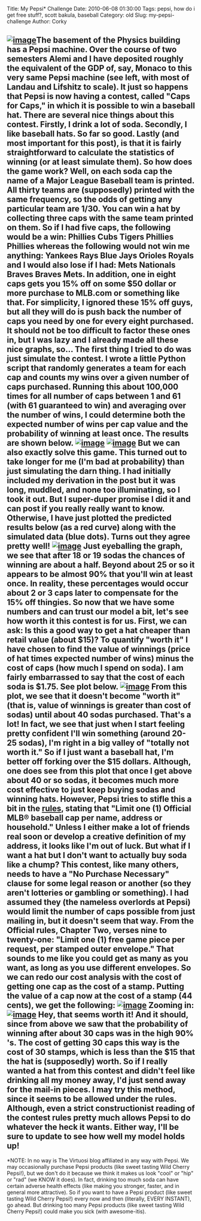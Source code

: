 Title: My Pepsi* Challenge
Date: 2010-06-08 01:30:00
Tags: pepsi, how do i get free stuff?, scott bakula, baseball
Category: old
Slug: my-pepsi-challenge
Author: Corky


[![image](http://1.bp.blogspot.com/_fa6AZDCsHnY/TAz2-SbRtAI/AAAAAAAAAFY/eaUWEFQHTDs/s200/bottles.png)](http://1.bp.blogspot.com/_fa6AZDCsHnY/TAz2-SbRtAI/AAAAAAAAAFY/eaUWEFQHTDs/s1600/bottles.png)The
basement of the Physics building has a Pepsi machine. Over the course of
two semesters Alemi and I have deposited roughly the equivalent of the
GDP of, say, Monaco to this very same Pepsi machine (see left, with most
of Landau and Lifshitz to scale). It just so happens that Pepsi is now
having a contest, called "Caps for Caps," in which it is possible to win
a baseball hat. There are several nice things about this contest.
Firstly, I drink a lot of soda. Secondly, I like baseball hats. So far
so good. Lastly (and most important for this post), is that it is fairly
straightforward to calculate the statistics of winning (or at least
simulate them).
So how does the game work? Well, on each soda cap the name of a Major
League Baseball team is printed. All thirty teams are (supposedly)
printed with the same frequency, so the odds of getting any particular
team are 1/30. You can win a hat by collecting three caps with the same
team printed on them. So if I had five caps, the following would be a
win:
Phillies Cubs Tigers Phillies Phillies
whereas the following would not win me anything:
Yankees Rays Blue Jays Orioles Royals
and I would also lose if I had:
Mets Nationals Braves Braves Mets.
In addition, one in eight caps gets you 15% off on some $50 dollar or
more purchase to MLB.com or something like that. For simplicity, I
ignored these 15% off guys, but all they will do is push back the number
of caps you need by one for every eight purchased. It should not be too
difficult to factor these ones in, but I was lazy and I already made all
these nice graphs, so...
The first thing I tried to do was just simulate the contest. I wrote a
little Python script that randomly generates a team for each cap and
counts my wins over a given number of caps purchased. Running this about
100,000 times for all number of caps between 1 and 61 (with 61
guaranteed to win) and averaging over the number of wins, I could
determine both the expected number of wins per cap value and the
probability of winning at least once. The results are shown below.
[![image](http://4.bp.blogspot.com/_fa6AZDCsHnY/TAwPaC7VV-I/AAAAAAAAAEA/ei6DPQ09bmI/s400/CapsforCaps(sim1).png)](http://4.bp.blogspot.com/_fa6AZDCsHnY/TAwPaC7VV-I/AAAAAAAAAEA/ei6DPQ09bmI/s1600/CapsforCaps(sim1).png)
[![image](http://1.bp.blogspot.com/_fa6AZDCsHnY/TAxwinoE0FI/AAAAAAAAAFA/VTOnToOXcmM/s400/WinsvsSodas.png)](http://1.bp.blogspot.com/_fa6AZDCsHnY/TAxwinoE0FI/AAAAAAAAAFA/VTOnToOXcmM/s1600/WinsvsSodas.png)
But we can also exactly solve this game. This turned out to take longer
for me (I'm bad at probability) than just simulating the darn thing. I
had initially included my derivation in the post but it was long,
muddled, and none too illuminating, so I took it out. But I super-duper
promise I did it and can post if you really really want to know.
Otherwise, I have just plotted the predicted results below (as a red
curve) along with the simulated data (blue dots). Turns out they agree
pretty well!
[![image](http://4.bp.blogspot.com/_fa6AZDCsHnY/TAxxKz3m-MI/AAAAAAAAAFI/S6YpmCcO1Fs/s400/CapsforCapsSimandPred.png)](http://4.bp.blogspot.com/_fa6AZDCsHnY/TAxxKz3m-MI/AAAAAAAAAFI/S6YpmCcO1Fs/s1600/CapsforCapsSimandPred.png)
Just eyeballing the graph, we see that after 18 or 19 sodas the chances
of winning are about a half. Beyond about 25 or so it appears to be
almost 90% that you'll win at least once. In reality, these percentages
would occur about 2 or 3 caps later to compensate for the 15% off
thingies. So now that we have some numbers and can trust our model a
bit, let's see how worth it this contest is for us.
First, we can ask: Is this a good way to get a hat cheaper than retail
value (about $15)? To quantify "worth it" I have chosen to find the
value of winnings (price of hat times expected number of wins) minus the
cost of caps (how much I spend on soda). I am fairly embarrassed to say
that the cost of each soda is $1.75. See plot below.
[![image](http://1.bp.blogspot.com/_fa6AZDCsHnY/TAxzBhvw-4I/AAAAAAAAAFQ/RiKEfFBDqig/s400/ValueDifferential.png)](http://1.bp.blogspot.com/_fa6AZDCsHnY/TAxzBhvw-4I/AAAAAAAAAFQ/RiKEfFBDqig/s1600/ValueDifferential.png)
From this plot, we see that it doesn't become "worth it" (that is, value
of winnings is greater than cost of sodas) until about 40 sodas
purchased. That's a lot! In fact, we see that just when I start feeling
pretty confident I'll win something (around 20-25 sodas), I'm right in a
big valley of "totally not worth it." So if I just want a baseball hat,
I'm better off forking over the $15 dollars.
Although, one does see from this plot that once I get above about 40 or
so sodas, it becomes much more cost effective to just keep buying sodas
and winning hats. However, Pepsi tries to stifle this a bit in the
[rules](http://www.pepsiusa.com/capsforcaps/), stating that "Limit one
(1) Official MLB® baseball cap per name, address or household." Unless I
either make a lot of friends real soon or develop a creative definition
of my address, it looks like I'm out of luck.
But what if I want a hat but I don't want to actually buy soda like a
chump? This contest, like many others, needs to have a "No Purchase
Necessary" clause for some legal reason or another (so they aren't
lotteries or gambling or something). I had assumed they (the nameless
overlords at Pepsi) would limit the number of caps possible from just
mailing in, but it doesn't seem that way. From the Official rules,
Chapter Two, verses nine to twenty-one:
"Limit one (1) free game piece per request, per stamped outer envelope."
That sounds to me like you could get as many as you want, as long as you
use different envelopes. So we can redo our cost analysis with the cost
of getting one cap as the cost of a stamp. Putting the value of a cap
now at the cost of a stamp (44 cents), we get the following:
[![image](http://2.bp.blogspot.com/_fa6AZDCsHnY/TAz3jfb-KcI/AAAAAAAAAFg/erU1nZU7ZCg/s400/mailincaps.png)](http://2.bp.blogspot.com/_fa6AZDCsHnY/TAz3jfb-KcI/AAAAAAAAAFg/erU1nZU7ZCg/s1600/mailincaps.png)
Zooming in:
[![image](http://1.bp.blogspot.com/_fa6AZDCsHnY/TAz3tj6kg8I/AAAAAAAAAFo/MDHgjjjS2J0/s400/mailinZoom.png)](http://1.bp.blogspot.com/_fa6AZDCsHnY/TAz3tj6kg8I/AAAAAAAAAFo/MDHgjjjS2J0/s1600/mailinZoom.png)
Hey, that seems worth it! And it should, since from above we saw that
the probability of winning after about 30 caps was in the high 90% 's.
The cost of getting 30 caps this way is the cost of 30 stamps, which is
less than the $15 that the hat is (supposedly) worth. So if I really
wanted a hat from this contest and didn't feel like drinking all my
money away, I'd just send away for the mail-in pieces.
I may try this method, since it seems to be allowed under the rules.
Although, even a strict constructionist reading of the contest rules
pretty much allows Pepsi to do whatever the heck it wants. Either way,
I'll be sure to update to see how well my model holds up!
-------
*NOTE: In no way is The Virtuosi blog affiliated in any way with Pepsi.
We may occasionally purchase Pepsi products (like sweet tasting Wild
Cherry Pepsi!), but we don't do it because we think it makes us look
"cool" or "hip" or "rad" (we KNOW it does). In fact, drinking too much
soda can have certain adverse health effects (like making you stronger,
faster, and in general more attractive). So if you want to have a Pepsi
product (like sweet tasting Wild Cherry Pepsi!) every now and then
(literally, EVERY INSTANT), go ahead. But drinking too many Pepsi
products (like sweet tasting Wild Cherry Pepsi!) could make you sick
(with awesome-itis).
